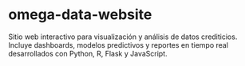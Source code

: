 # omega-data-website
Sitio web interactivo para visualización y análisis de datos crediticios. Incluye dashboards, modelos predictivos y reportes en tiempo real desarrollados con Python, R, Flask y JavaScript.
